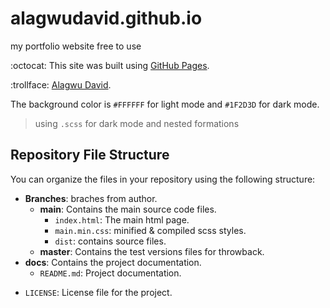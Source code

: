 # alagwudavid.github.io
my portfolio website free to use

:octocat: This site was built using [GitHub Pages](https://alagwudavid.github.io/).

:trollface: [Alagwu David](https://alagwudavid.github.io/).

The background color is `#FFFFFF` for light mode and `#1F2D3D` for dark mode.
> using `.scss` for dark mode and nested formations

## Repository File Structure

You can organize the files in your repository using the following structure:

- **Branches**: braches from author.
  - **main**: Contains the main source code files.
    - `index.html`: The main html page.
    - `main.min.css`: minified & compiled scss styles.
    - `dist`: contains source files.
  - **master**: Contains the test versions files for throwback.
- **docs**: Contains the project documentation.
  - `README.md`: Project documentation.
<!-- - **data**: Contains the data files.
  - `data.csv`: Sample data file used by the project. -->
- `LICENSE`: License file for the project.
<!-- - `.gitignore`: Git ignore file to specify files and directories to ignore. -->
